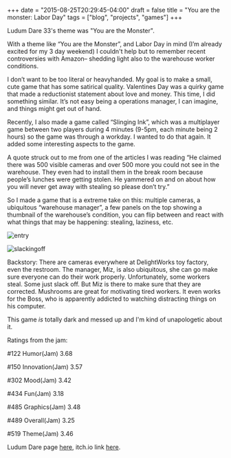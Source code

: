 +++
date = "2015-08-25T20:29:45-04:00"
draft = false
title = "You are the monster: Labor Day"
tags = ["blog", "projects", "games"]
+++

Ludum Dare 33's theme was "You are the Monster".

With a theme like “You are the Monster”, and Labor Day in mind (I’m already excited for my 3 day weekend) I couldn't help but to remember recent controversies with Amazon– shedding light also to the warehouse worker conditions.

I don’t want to be too literal or heavyhanded. My goal is to make a small, cute game that has some satirical quality. Valentines Day was a quirky game that made a reductionist statement about love and money. This time, I did something similar. It’s not easy being a operations manager, I can imagine, and things might get out of hand.

Recently, I also made a game called “Slinging Ink”, which was a multiplayer game between two players during 4 minutes (9-5pm, each minute being 2 hours) so the game was through a workday. I wanted to do that again. It added some interesting aspects to the game.

A quote struck out to me from one of the articles I was reading “He claimed there was 500 visible cameras and over 500 more you could not see in the warehouse. They even had to install them in the break room because people’s lunches were getting stolen. He yammered on and on about how you will never get away with stealing so please don’t try.”

So I made a game that is a extreme take on this: multiple cameras, a ubiquitous “warehouse manager”, a few panels on the top showing a thumbnail of the warehouse’s condition, you can flip between and react with what things that may be happening: stealing, laziness, etc.

![entry](../../img/laborday1.png)

![slackingoff](../../img/laborday2.png)

Backstory: 
There are cameras everywhere at DelightWorks toy factory, even the restroom. The manager, Miz, is also ubiquitous, she can go make sure everyone can do their work properly. Unfortunately, some workers steal. Some just slack off. But Miz is there to make sure that they are corrected. 
Mushrooms are great for motivating tired workers. It even works for the Boss, who is apparently addicted to watching distracting things on his computer. 

This game *is* totally dark and messed up and I'm kind of unapologetic about it.

Ratings from the jam:

#122	Humor(Jam)	3.68

#150	Innovation(Jam)	3.57

#302	Mood(Jam)	3.42

#434	Fun(Jam)	3.18

#485	Graphics(Jam)	3.48

#489	Overall(Jam)	3.25

#519	Theme(Jam)	3.46

Ludum Dare page [here](http://ludumdare.com/compo/ludum-dare-33/?action=preview&uid=39435), itch.io link [here](https://hinerz.itch.io/labor-day).